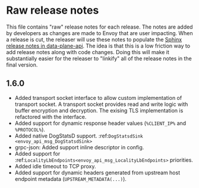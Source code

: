 # Raw release notes

This file contains "raw" release notes for each release. The notes are added by developers as changes
are made to Envoy that are user impacting. When a release is cut, the releaser will use these notes
to populate the [Sphinx release notes in data-plane-api](https://github.com/envoyproxy/data-plane-api/blob/master/docs/root/intro/version_history.rst).
The idea is that this is a low friction way to add release notes along with code changes. Doing this
will make it substantially easier for the releaser to "linkify" all of the release notes in the
final version.

## 1.6.0
* Added transport socket interface to allow custom implementation of transport socket. A transport socket
  provides read and write logic with buffer encryption and decryption. The exising TLS implementation is
  refactored with the interface.
* Added support for dynamic response header values (`%CLIENT_IP%` and `%PROTOCOL%`).
* Added native DogStatsD support. :ref:`DogStatsdSink <envoy_api_msg_DogStatsdSink>`
* grpc-json: Added support inline descriptor in config.
* Added support for :ref:`LocalityLbEndpoints<envoy_api_msg_LocalityLbEndpoints>` priorities.
* Added idle timeout to TCP proxy.
* Added support for dynamic headers generated from upstream host endpoint metadata
  (`UPSTREAM_METADATA(...)`).
